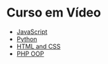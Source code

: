 <h1>Curso em Vídeo</h1>
<ul>
  <li><a href="https://github.com/khalilagazal/playground/tree/main/curso-em-video/04-javascript/" target="_blank">JavaScript</a></li>
  <li><a href="https://github.com/khalilagazal/playground/tree/main/curso-em-video/03-python/" target="_blank">Python</a></li>
  <li><a href="https://github.com/khalilagazal/playground/tree/main/curso-em-video/02-html-css/" target="_blank">HTML and CSS</a></li>
  <li><a href="https://github.com/khalilagazal/playground/tree/main/curso-em-video/01-php-oop/" target="_blank">PHP OOP</a></li>
</ul>
